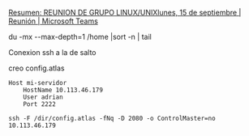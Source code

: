 [Resumen: REUNION DE GRUPO LINUX/UNIXlunes, 15 de septiembre | Reunión | Microsoft Teams](https://teams.microsoft.com/l/meetingrecap?driveId=b%21Tt3zYi3UX0O3etiIW0zZiKlnJg7EyqdNlBgQjrvy5sMaECfGNIVfTK6BX1NxttpC&driveItemId=01XABK53FAXJMSS6BI3ZEYIVVXW6JJFE6L&sitePath=https%3A%2F%2Fkyndrylde-my.sharepoint.com%2F%3Av%3A%2Fg%2Fpersonal%2Fjuan_carlos_herranz_kyndryl_com%2FEaC6WSl4KN5JhFa3t5KSk8sB2_NhrSFZATa4aagpwSa9dg&fileUrl=https%3A%2F%2Fkyndrylde-my.sharepoint.com%2F%3Av%3A%2Fg%2Fpersonal%2Fjuan_carlos_herranz_kyndryl_com%2FEaC6WSl4KN5JhFa3t5KSk8sB2_NhrSFZATa4aagpwSa9dg&iCalUid=040000008200E00074C5B7101A82E00807E9090F0B2AA14AEABAD901000000000000000010000000D0914DE75CF3E341B2AE2BE844380C3A&masterICalUid=040000008200e00074c5b7101a82e008000000000b2aa14aeabad901000000000000000010000000d0914de75cf3e341b2ae2be844380c3a&threadId=19%3Ameeting_OTFjZDY0NDItMDEwOC00NDk0LThhNjgtZTE0ZDYzOGYzYTJk%40thread.v2&organizerId=5eceda44-576f-401d-bfc5-0aa0bda2a10a&tenantId=f260df36-bc43-424c-8f44-c85226657b01&callId=1006338f-86a8-4542-b285-5f9cd7013a20&threadType=Meeting&meetingType=Recurring&subType=RecapSharingLink_RecapChiclet "https://teams.microsoft.com/l/meetingrecap?driveId=b%21Tt3zYi3UX0O3etiIW0zZiKlnJg7EyqdNlBgQjrvy5sMaECfGNIVfTK6BX1NxttpC&driveItemId=01XABK53FAXJMSS6BI3ZEYIVVXW6JJFE6L&sitePath=https%3A%2F%2Fkyndrylde-my.sharepoint.com%2F%3Av%3A%2Fg%2Fpersonal%2Fjuan_carlos_herranz_kyndryl_com%2FEaC6WSl4KN5JhFa3t5KSk8sB2_NhrSFZATa4aagpwSa9dg&fileUrl=https%3A%2F%2Fkyndrylde-my.sharepoint.com%2F%3Av%3A%2Fg%2Fpersonal%2Fjuan_carlos_herranz_kyndryl_com%2FEaC6WSl4KN5JhFa3t5KSk8sB2_NhrSFZATa4aagpwSa9dg&iCalUid=040000008200E00074C5B7101A82E00807E9090F0B2AA14AEABAD901000000000000000010000000D0914DE75CF3E341B2AE2BE844380C3A&masterICalUid=040000008200e00074c5b7101a82e008000000000b2aa14aeabad901000000000000000010000000d0914de75cf3e341b2ae2be844380c3a&threadId=19%3Ameeting_OTFjZDY0NDItMDEwOC00NDk0LThhNjgtZTE0ZDYzOGYzYTJk%40thread.v2&organizerId=5eceda44-576f-401d-bfc5-0aa0bda2a10a&tenantId=f260df36-bc43-424c-8f44-c85226657b01&callId=1006338f-86a8-4542-b285-5f9cd7013a20&threadType=Meeting&meetingType=Recurring&subType=RecapSharingLink_RecapChiclet")


du -mx --max-depth=1 /home |sort -n | tail

Conexion ssh a la de salto 

creo 
config.atlas

```
Host mi-servidor
    HostName 10.113.46.179
    User adrian
    Port 2222
```

```
ssh -F /dir/config.atlas -fNq -D 2080 -o ControlMaster=no 10.113.46.179 
```